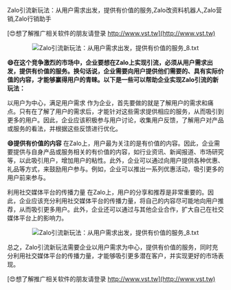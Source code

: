 Zalo引流新玩法：从用户需求出发，提供有价值的服务,Zalo改资料机器人,Zalo营销,Zalo行销助手

[😍想了解推广相关软件的朋友请登录 http://www.vst.tw](http://www.vst.tw)

 <center><img src="https://vst.tw/MP4/tuiguang/png/4.png" alt="Zalo引流新玩法：从用户需求出发，提供有价值的服务_8.txt"></center>

**😄在这个竞争激烈的市场中，企业要想在Zalo上实现引流，必须从用户需求出发，提供有价值的服务。换句话说，企业需要向用户提供他们需要的、具有实际价值的内容，才能够赢得用户的青睐。以下是一些可以帮助企业实现Zalo引流的新玩法：**

以用户为中心，满足用户需求
作为企业，首先要做的就是了解用户的需求和痛点。只有在了解了用户的需求后，才能针对这些需求提供相应的服务，从而吸引到更多的用户。因此，企业应该积极参与用户讨论，收集用户反馈，了解用户对产品或服务的看法，并根据这些反馈进行优化。

**😄提供有价值的内容**
在Zalo上，用户最为关注的是有价值的内容。因此，企业需要提供与自身产品或服务相关的有价值的内容，如行业资讯、新闻报道、市场研究等，以此吸引用户，增加用户的粘性。此外，企业可以通过向用户提供各种优惠、礼品等方式，来鼓励用户参与。例如，企业可以推出一系列优惠活动，吸引更多的用户前来参与。

利用社交媒体平台的传播力量
在Zalo上，用户的分享和推荐是非常重要的。因此，企业应该充分利用社交媒体平台的传播力量，将自己的内容尽可能地向用户推荐，从而吸引更多用户。此外，企业还可以通过与其他企业合作，扩大自己在社交媒体平台上的影响力。

 <center><img src="https://vst.tw/MP4/tuiguang/png/2.png" alt="Zalo引流新玩法：从用户需求出发，提供有价值的服务_8.txt"></center>

总之，Zalo引流新玩法需要企业以用户需求为中心，提供有价值的服务，同时充分利用社交媒体平台的传播力量，才能够吸引更多潜在客户，并实现更好的市场表现。

[😍想了解推广相关软件的朋友请登录 http://www.vst.tw](http://www.vst.tw)



